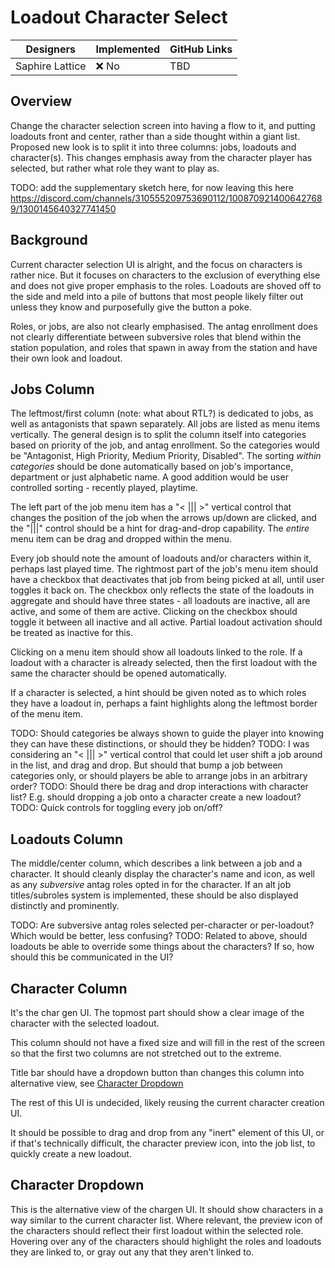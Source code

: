 # Loadout Character Select

| Designers | Implemented | GitHub Links |
|---|---|---|
| Saphire Lattice | :x: No | TBD |

## Overview

Change the character selection screen into having a flow to it, and putting loadouts front and center, rather than a side thought within a giant list. Proposed new look is to split it into three columns: jobs, loadouts and character(s). This changes emphasis away from the character player has selected, but rather what role they want to play as.

TODO: add the supplementary sketch here, for now leaving this here https://discord.com/channels/310555209753690112/1008709214006427689/1300145640327741450

## Background

Current character selection UI is alright, and the focus on characters is rather nice. But it focuses on characters to the exclusion of everything else and does not give proper emphasis to the roles. Loadouts are shoved off to the side and meld into a pile of buttons that most people likely filter out unless they know and purposefully give the button a poke.

Roles, or jobs, are also not clearly emphasised. The antag enrollment does not clearly differentiate between subversive roles that blend within the station population, and roles that spawn in away from the station and have their own look and loadout.

## Jobs Column

The leftmost/first column (note: what about RTL?) is dedicated to jobs, as well as antagonists that spawn separately. All jobs are listed as menu items vertically. The general design is to split the column itself into categories based on priority of the job, and antag enrollment. So the categories would be "Antagonist, High Priority, Medium Priority, Disabled". The sorting *within categories* should be done automatically based on job's importance, department or just alphabetic name. A good addition would be user controlled sorting - recently played, playtime.

The left part of the job menu item has a "< ||| >" vertical control that changes the position of the job when the arrows up/down are clicked, and the "|||" control should be a hint for drag-and-drop capability. The *entire* menu item can be drag and dropped within the menu.

Every job should note the amount of loadouts and/or characters within it, perhaps last played time. The rightmost part of the job's menu item should have a checkbox that deactivates that job from being picked at all, until user toggles it back on. The checkbox only reflects the state of the loadouts in aggregate and should have three states - all loadouts are inactive, all are active, and some of them are active. Clicking on the checkbox should toggle it between all inactive and all active. Partial loadout activation should be treated as inactive for this.

Clicking on a menu item should show all loadouts linked to the role. If a loadout with a character is already selected, then the first loadout with the same the character should be opened automatically.

If a character is selected, a hint should be given noted as to which roles they have a loadout in, perhaps a faint highlights along the leftmost border of the menu item.

TODO: Should categories be always shown to guide the player into knowing they can have these distinctions, or should they be hidden?
TODO: I was considering an "< ||| >" vertical control that could let user shift a job around in the list, and drag and drop. But should that bump a job between categories only, or should players be able to arrange jobs in an arbitrary order?
TODO: Should there be drag and drop interactions with character list? E.g. should dropping a job onto a character create a new loadout?
TODO: Quick controls for toggling every job on/off?

## Loadouts Column

The middle/center column, which describes a link between a job and a character. It should cleanly display the character's name and icon, as well as any *subversive* antag roles opted in for the character. If an alt job titles/subroles system is implemented, these should be also displayed distinctly and prominently.

TODO: Are subversive antag roles selected per-character or per-loadout? Which would be better, less confusing?
TODO: Related to above, should loadouts be able to override some things about the characters? If so, how should this be communicated in the UI?

## Character Column

It's the char gen UI. The topmost part should show a clear image of the character with the selected loadout.

This column should not have a fixed size and will fill in the rest of the screen so that the first two columns are not stretched out to the extreme.

Title bar should have a dropdown button than changes this column into alternative view, see [Character Dropdown](#Character-Dropdown)

The rest of this UI is undecided, likely reusing the current character creation UI.

It should be possible to drag and drop from any "inert" element of this UI, or if that's technically difficult, the character preview icon, into the job list, to quickly create a new loadout.

## Character Dropdown

This is the alternative view of the chargen UI. It should show characters in a way similar to the current character list. Where relevant, the preview icon of the characters should reflect their first loadout within the selected role. Hovering over any of the characters should highlight the roles and loadouts they are linked to, or gray out any that they aren't linked to.
